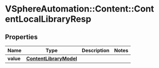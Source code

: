 # VSphereAutomation::Content::ContentLocalLibraryResp

## Properties
Name | Type | Description | Notes
------------ | ------------- | ------------- | -------------
**value** | [**ContentLibraryModel**](ContentLibraryModel.md) |  | 


